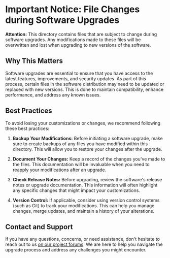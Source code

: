 # Important Notice: File Changes during Software Upgrades

**Attention:** This directory contains files that are subject to change during software upgrades. Any modifications made to these files will be overwritten and lost when upgrading to new versions of the software.

## Why This Matters

Software upgrades are essential to ensure that you have access to the latest features, improvements, and security updates. As part of this process, certain files in the software distribution may need to be updated or replaced with new versions. This is done to maintain compatibility, enhance performance, and address any known issues.

## Best Practices

To avoid losing your customizations or changes, we recommend following these best practices:

1. **Backup Your Modifications:** Before initiating a software upgrade, make sure to create backups of any files you have modified within this directory. This will allow you to restore your changes after the upgrade.

2. **Document Your Changes:** Keep a record of the changes you've made to the files. This documentation will be invaluable when you need to reapply your modifications after an upgrade.

3. **Check Release Notes:** Before upgrading, review the software's release notes or upgrade documentation. This information will often highlight any specific changes that might impact your customizations.

4. **Version Control:** If applicable, consider using version control systems (such as Git) to track your modifications. This can help you manage changes, merge updates, and maintain a history of your alterations.

## Contact and Support

If you have any questions, concerns, or need assistance, don't hesitate to reach out to us [on our project forums](https://community.archesproject.org/). We are here to help you navigate the upgrade process and address any challenges you might encounter.
